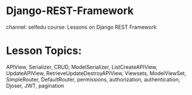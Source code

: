 # Django-REST-Framework
channel: selfedu course: Lessons on Django REST Framework 

# Lesson Topics:
APIView, Serializer, CRUD, ModelSerializer, ListCreateAPIView, UpdateAPIView, RetrieveUpdateDestroyAPIView, Viewsets, ModelViewSet, SimpleRouter, DefaultRouter, permissions, authorization, authentication, Djoser, JWT, pagination
